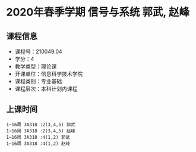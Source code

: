 # 2020年春季学期 信号与系统 郭武, 赵峰






## 课程信息

- 课程号：210049.04
- 学分：4
- 教学类型：理论课
- 开课单位：信息科学技术学院
- 课程类别：专业基础
- 课程层次：本科计划内课程

## 上课时间

```
1~16周 3A318 :2(3,4,5) 郭武
1~16周 3A318 :2(3,4,5) 赵峰
1~16周 3A318 :4(1,2) 郭武
1~16周 3A318 :4(1,2) 赵峰
```

